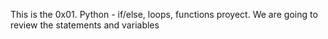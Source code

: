 This is the 0x01. Python - if/else, loops, functions proyect.
We are going to review the statements and variables
